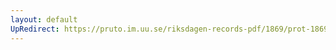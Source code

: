 ```yaml
---
layout: default
UpRedirect: https://pruto.im.uu.se/riksdagen-records-pdf/1869/prot-1869--ak--405/prot-1869--ak--405_002.pdf
---
```

